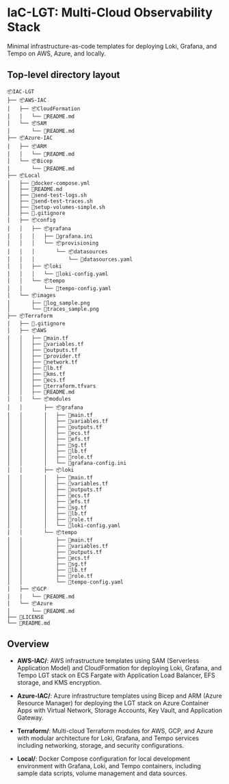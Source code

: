 # IaC-LGT: Multi-Cloud Observability Stack

Minimal infrastructure-as-code templates for deploying Loki, Grafana, and Tempo on AWS, Azure, and locally.

## Top-level directory layout

```
📦IAC-LGT
├── 📦AWS-IAC
│   ├── 📦CloudFormation
│   │   └── 📜README.md
│   └── 📦SAM
│       └── 📜README.md
├── 📦Azure-IAC
│   ├── 📦ARM
│   │   └── 📜README.md
│   └── 📦Bicep
│       └── 📜README.md
├── 📦Local
│   ├── 📜docker-compose.yml
│   ├── 📜README.md
│   ├── 📜send-test-logs.sh
│   ├── 📜send-test-traces.sh
│   ├── 📜setup-volumes-simple.sh
│   ├── 📜.gitignore
│   ├── 📦config
│   │   ├── 📦grafana
│   │   │   ├── 📜grafana.ini
│   │   │   └── 📦provisioning
│   │   │       └── 📦datasources
│   │   │           └── 📜datasources.yaml
│   │   ├── 📦loki
│   │   │   └── 📜loki-config.yaml
│   │   └── 📦tempo
│   │       └── 📜tempo-config.yaml
│   └── 📦images
│       ├── 📜log_sample.png
│       └── 📜traces_sample.png
├── 📦Terraform
│   ├── 📜.gitignore
│   ├── 📦AWS
│   │   ├── 📜main.tf
│   │   ├── 📜variables.tf
│   │   ├── 📜outputs.tf
│   │   ├── 📜provider.tf
│   │   ├── 📜network.tf
│   │   ├── 📜lb.tf
│   │   ├── 📜kms.tf
│   │   ├── 📜ecs.tf
│   │   ├── 📜terraform.tfvars
│   │   ├── 📜README.md
│   │   └── 📦modules
│   │       ├── 📦grafana
│   │       │   ├── 📜main.tf
│   │       │   ├── 📜variables.tf
│   │       │   ├── 📜outputs.tf
│   │       │   ├── 📜ecs.tf
│   │       │   ├── 📜efs.tf
│   │       │   ├── 📜sg.tf
│   │       │   ├── 📜lb.tf
│   │       │   ├── 📜role.tf
│   │       │   └── 📜grafana-config.ini
│   │       ├── 📦loki
│   │       │   ├── 📜main.tf
│   │       │   ├── 📜variables.tf
│   │       │   ├── 📜outputs.tf
│   │       │   ├── 📜ecs.tf
│   │       │   ├── 📜efs.tf
│   │       │   ├── 📜sg.tf
│   │       │   ├── 📜lb.tf
│   │       │   ├── 📜role.tf
│   │       │   └── 📜loki-config.yaml
│   │       └── 📦tempo
│   │           ├── 📜main.tf
│   │           ├── 📜variables.tf
│   │           ├── 📜outputs.tf
│   │           ├── 📜ecs.tf
│   │           ├── 📜sg.tf
│   │           ├── 📜lb.tf
│   │           ├── 📜role.tf
│   │           └── 📜tempo-config.yaml
│   ├── 📦GCP
│   │   └── 📜README.md
│   └── 📦Azure
│       └── 📜README.md
├── 📜LICENSE
└── 📜README.md
```

## Overview

- **AWS-IAC/**: AWS infrastructure templates using SAM (Serverless Application Model) and CloudFormation for deploying Loki, Grafana, and Tempo LGT stack on ECS Fargate with Application Load Balancer, EFS storage, and KMS encryption.

- **Azure-IAC/**: Azure infrastructure templates using Bicep and ARM (Azure Resource Manager) for deploying the LGT stack on Azure Container Apps with Virtual Network, Storage Accounts, Key Vault, and Application Gateway.

- **Terraform/**: Multi-cloud Terraform modules for AWS, GCP, and Azure with modular architecture for Loki, Grafana, and Tempo services including networking, storage, and security configurations.

- **Local/**: Docker Compose configuration for local development environment with Grafana, Loki, and Tempo containers, including sample data scripts, volume management and data sources.
